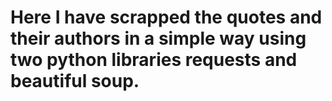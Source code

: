 # Here I have scrapped the quotes and their authors in a simple way using two python libraries requests and beautiful soup.